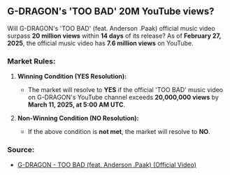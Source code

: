## G-DRAGON's 'TOO BAD' 20M YouTube views?

Will G-DRAGON's 'TOO BAD' (feat. Anderson .Paak) official music video surpass **20 million views** within **14 days** of its release? As of **February 27, 2025**, the official music video has **7.6 million views** on YouTube.  

### Market Rules:
1. **Winning Condition (YES Resolution):**
   - The market will resolve to **YES** if the official 'TOO BAD' music video on G-DRAGON's YouTube channel exceeds **20,000,000 views** by **March 11, 2025, at 5:00 AM UTC**.

2. **Non-Winning Condition (NO Resolution):**
   - If the above condition is **not met**, the market will resolve to **NO**.

### Source:
- [G-DRAGON - TOO BAD (feat. Anderson .Paak) (Official Video)](https://www.youtube.com/watch?v=o9DhvbqYzns)
